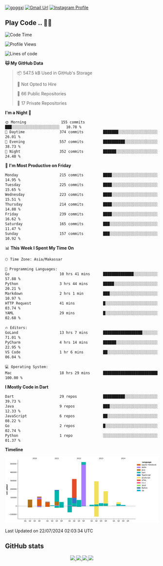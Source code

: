 [![goggxi](https://img.shields.io/badge/Portofolio-Goggxi-orange)](https://goggxi.github.io)
[![Gmail Url](https://img.shields.io/twitter/url?label=Goggxi@gmail.com&logo=gmail&style=social&url=http%3A%2F%2Fmailto%3Acontact.Goggxi@gmail.com)](mailto:Goggxi@gmail.com) [![Instagram Profile](https://img.shields.io/twitter/url?label=moh_rifkan&logo=instagram&style=social&url=https://www.instagram.com/moh_rifkan/)](https://www.instagram.com/moh_rifkan/)

## Play Code .. 💬🚀

<!-- [![Moh Rifkan GitHub stats](https://github-readme-stats.vercel.app/api?username=goggxi&count_private=true&show_icons=true&theme=dracula&custom_title=Goggxi%20Statistic%20🚀)](https://github.com/goggxi/goggxi)

[![Top Langs](https://github-readme-stats.vercel.app/api/top-langs/?username=goggxi&langs_count=8&layout=compact&show_icons=true&theme=dracula)](https://github.com/goggxi/goggxi) -->

<!--START_SECTION:waka-->
![Code Time](http://img.shields.io/badge/Code%20Time-2%2C999%20hrs%2044%20mins-blue)

![Profile Views](http://img.shields.io/badge/Profile%20Views-0-blue)

![Lines of code](https://img.shields.io/badge/From%20Hello%20World%20I%27ve%20Written-2.0%20million%20lines%20of%20code-blue)

**🐱 My GitHub Data** 

> 📦 547.5 kB Used in GitHub's Storage 
 > 
> 🚫 Not Opted to Hire
 > 
> 📜 66 Public Repositories 
 > 
> 🔑 17 Private Repositories 
 > 
**I'm a Night 🦉** 

```text
🌞 Morning                155 commits         ███░░░░░░░░░░░░░░░░░░░░░░   10.78 % 
🌆 Daytime                374 commits         ███████░░░░░░░░░░░░░░░░░░   26.01 % 
🌃 Evening                557 commits         ██████████░░░░░░░░░░░░░░░   38.73 % 
🌙 Night                  352 commits         ██████░░░░░░░░░░░░░░░░░░░   24.48 % 
```
📅 **I'm Most Productive on Friday** 

```text
Monday                   215 commits         ████░░░░░░░░░░░░░░░░░░░░░   14.95 % 
Tuesday                  225 commits         ████░░░░░░░░░░░░░░░░░░░░░   15.65 % 
Wednesday                223 commits         ████░░░░░░░░░░░░░░░░░░░░░   15.51 % 
Thursday                 214 commits         ████░░░░░░░░░░░░░░░░░░░░░   14.88 % 
Friday                   239 commits         ████░░░░░░░░░░░░░░░░░░░░░   16.62 % 
Saturday                 165 commits         ███░░░░░░░░░░░░░░░░░░░░░░   11.47 % 
Sunday                   157 commits         ███░░░░░░░░░░░░░░░░░░░░░░   10.92 % 
```


📊 **This Week I Spent My Time On** 

```text
🕑︎ Time Zone: Asia/Makassar

💬 Programming Languages: 
Go                       10 hrs 41 mins      ██████████████░░░░░░░░░░░   57.88 % 
Python                   3 hrs 44 mins       █████░░░░░░░░░░░░░░░░░░░░   20.21 % 
Markdown                 2 hrs 1 min         ███░░░░░░░░░░░░░░░░░░░░░░   10.97 % 
HTTP Request             41 mins             █░░░░░░░░░░░░░░░░░░░░░░░░   03.74 % 
YAML                     29 mins             █░░░░░░░░░░░░░░░░░░░░░░░░   02.68 % 

🔥 Editors: 
GoLand                   13 hrs 7 mins       ██████████████████░░░░░░░   71.01 % 
PyCharm                  4 hrs 14 mins       ██████░░░░░░░░░░░░░░░░░░░   22.95 % 
VS Code                  1 hr 6 mins         ██░░░░░░░░░░░░░░░░░░░░░░░   06.04 % 

💻 Operating System: 
Mac                      18 hrs 29 mins      █████████████████████████   100.00 % 
```

**I Mostly Code in Dart** 

```text
Dart                     29 repos            ██████████░░░░░░░░░░░░░░░   39.73 % 
Java                     9 repos             ███░░░░░░░░░░░░░░░░░░░░░░   12.33 % 
JavaScript               6 repos             ██░░░░░░░░░░░░░░░░░░░░░░░   08.22 % 
Go                       2 repos             █░░░░░░░░░░░░░░░░░░░░░░░░   02.74 % 
Python                   1 repo              ░░░░░░░░░░░░░░░░░░░░░░░░░   01.37 % 
```



**Timeline**

![Lines of Code chart](https://raw.githubusercontent.com/Goggxi/Goggxi/main/assets/bar_graph.png)


 Last Updated on 22/07/2024 02:03:34 UTC
<!--END_SECTION:waka-->

## GitHub stats

<p align="center">
  <a href="https://github.com/goggxi">
    <img src="http://github-profile-summary-cards.vercel.app/api/cards/profile-details?username=goggxi&theme=transparent" />
  </a>
  <a href="https://github.com/goggxi">
    <img src="https://github-readme-streak-stats.herokuapp.com/?user=goggxi&hide_border=true&card_width=338&theme=transparent" />
  </a>
  <a href="https://github.com/goggxi">
    <img src="http://github-profile-summary-cards.vercel.app/api/cards/stats?username=goggxi&theme=transparent" />
  </a>
  <a href="https://github.com/goggxi">
    <img src="https://github-readme-stats.vercel.app/api/top-langs/?username=goggxi&langs_count=10&exclude_repo=&hide=c,makefile,html,css,sass,nix,nunjucks,tsql,dockerfile,shell&card_width=699&hide_border=true&theme=transparent" />
  </a>
  <!-- <br/>
  <a href="https://github.com/goggxi">
    <img src="https://komarev.com/ghpvc/?username=goggxi&color=blue&style=flat" />
  </a> -->
</p>
